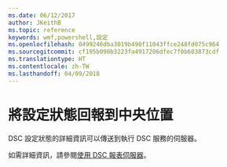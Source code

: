 ```yaml
---
ms.date: 06/12/2017
author: JKeithB
ms.topic: reference
keywords: wmf,powershell,設定
ms.openlocfilehash: 0499246dba3019b490f11043ffce248fd075c964
ms.sourcegitcommit: cf195b090b3223fa4917206dfec7f0b603873cdf
ms.translationtype: HT
ms.contentlocale: zh-TW
ms.lasthandoff: 04/09/2018
---
```

# <a name="report-configuration-status-to-central-location"></a>將設定狀態回報到中央位置

DSC 設定狀態的詳細資訊可以傳送到執行 DSC 服務的伺服器。

如需詳細資訊，請參閱[使用 DSC 報表伺服器](https://msdn.microsoft.com/powershell/dsc/reportserver)。
